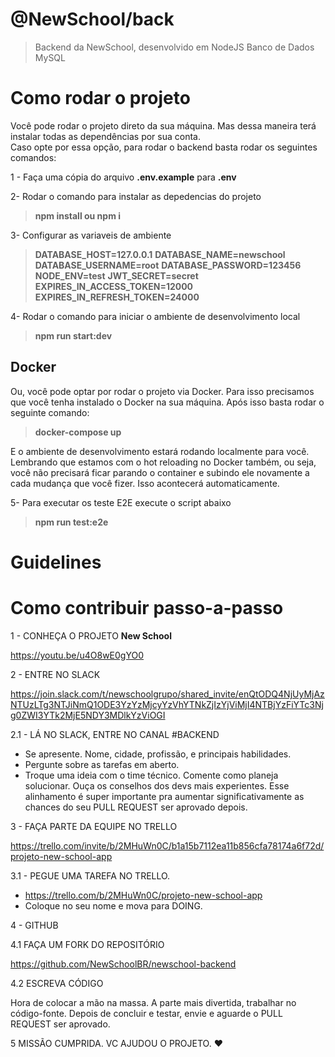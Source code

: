 # @NewSchool/back

> Backend da NewSchool, desenvolvido em NodeJS
> Banco de Dados MySQL


# Como rodar o projeto

Você pode rodar o projeto direto da sua máquina. Mas dessa
maneira terá instalar todas as dependências por sua conta.  
Caso opte por essa opção, para rodar o backend basta rodar
os seguintes comandos:

1 - Faça uma cópia do arquivo **.env.example** para **.env**

2- Rodar o comando para instalar as depedencias do projeto
>**npm install ou npm i**

3- Configurar as variaveis de ambiente
>**DATABASE_HOST=127.0.0.1**
>**DATABASE_NAME=newschool**
>**DATABASE_USERNAME=root**
>**DATABASE_PASSWORD=123456**
>**NODE_ENV=test**
>**JWT_SECRET=secret**
>**EXPIRES_IN_ACCESS_TOKEN=12000**
>**EXPIRES_IN_REFRESH_TOKEN=24000**

4- Rodar o comando para iniciar o ambiente de desenvolvimento local

>**npm run start:dev**

## Docker

Ou, você pode optar por rodar o projeto via Docker. Para isso precisamos 
que você tenha instalado o Docker na sua máquina.
Após isso basta rodar o seguinte comando:

>**docker-compose up**

E o ambiente de desenvolvimento estará rodando localmente para você. Lembrando
que estamos com o hot reloading no Docker também, ou seja, você não precisará
ficar parando o container e subindo ele novamente a cada mudança que você fizer.
Isso acontecerá automaticamente.

5- Para executar os teste E2E execute o script abaixo
>**npm run test:e2e**

# Guidelines


# Como contribuir passo-a-passo


1 - CONHEÇA O PROJETO **New School**

https://youtu.be/u4O8wE0gYO0

2 - ENTRE NO SLACK

https://join.slack.com/t/newschoolgrupo/shared_invite/enQtODQ4NjUyMjAzNTUzLTg3NTJiNmQ1ODE3YzYzMjcyYzVhYTNkZjIzYjViMjI4NTBjYzFiYTc3Njg0ZWI3YTk2MjE5NDY3MDlkYzViOGI

2.1 - LÁ NO SLACK, ENTRE NO CANAL #BACKEND

- Se apresente. Nome, cidade, profissão, e principais habilidades.
- Pergunte sobre as tarefas em aberto.
- Troque uma ideia com o time técnico. Comente como planeja solucionar. Ouça os conselhos dos devs mais experientes. Esse alinhamento é super importante pra aumentar significativamente as chances do seu PULL REQUEST ser aprovado depois.

3 - FAÇA PARTE DA EQUIPE NO TRELLO

https://trello.com/invite/b/2MHuWn0C/b1a15b7112ea11b856cfa78174a6f72d/projeto-new-school-app

3.1 - PEGUE UMA TAREFA NO TRELLO.

- https://trello.com/b/2MHuWn0C/projeto-new-school-app
- Coloque no seu nome e mova para DOING.

4 - GITHUB

4.1 FAÇA UM FORK DO REPOSITÓRIO

https://github.com/NewSchoolBR/newschool-backend

4.2 ESCREVA CÓDIGO

Hora de colocar a mão na massa. A parte mais divertida, trabalhar no código-fonte. Depois de concluir e testar, envie e aguarde o PULL REQUEST ser aprovado.

5 MISSÃO CUMPRIDA. VC AJUDOU O PROJETO. ❤️
